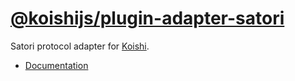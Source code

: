 # [@koishijs/plugin-adapter-satori](https://koishi.chat/plugins/adapter/satori.html)

Satori protocol adapter for [Koishi](https://koishi.chat).

- [Documentation](https://koishi.chat/plugins/adapter/satori.html)
